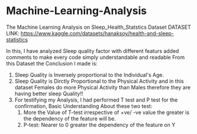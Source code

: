 # Machine-Learning-Analysis
The  Machine Learning Analysis on Sleep_Health_Statstics Dataset
DATASET LINK: https://www.kaggle.com/datasets/hanaksoy/health-and-sleep-statistics

In this, I have analyzed Sleep quality factor with different featurs added comments to make every code simply understandable and readable
From this Dataset the Conclusion I made is:

1) Sleep Quality is Inversely proportional to the Individual's Age.
2) Sleep Quality is Dirctly Proportional to the Physical Activity and in this dataset Females do more Physical Activity than Males therefore they are having better sleep Quality!!
3) For testifying my Analysis, I had performed T test and P test for the confirmation,
    Basic Understanding About these two test:
      1) More the Value of T-test irrespective of +ve/ -ve value the greater is the dependency of the feature will be.
      2) P-test: Nearer to 0 greater the dependency of the feature on Y
   

